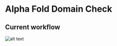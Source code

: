 # Alpha Fold Domain Check

## Current workflow
![alt text](https://github.com/exsto1/alpha_fold_wrapper/blob/eaaaef14850aa186a553cdd171c5402fd9358619/info/alpha_fold.png)
